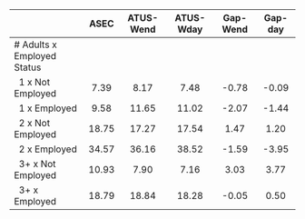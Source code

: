 
|                      |         ASEC |    ATUS-Wend |    ATUS-Wday |     Gap-Wend |      Gap-day |
| -------------------- | :----------: | :----------: | :----------: | :----------: | :----------: |
| # Adults x Employed Status |              |              |              |              |              |
| &nbsp;&nbsp;1 x Not Employed |         7.39 |         8.17 |         7.48 |        -0.78 |        -0.09 |
| &nbsp;&nbsp;1 x Employed |         9.58 |        11.65 |        11.02 |        -2.07 |        -1.44 |
| &nbsp;&nbsp;2 x Not Employed |        18.75 |        17.27 |        17.54 |         1.47 |         1.20 |
| &nbsp;&nbsp;2 x Employed |        34.57 |        36.16 |        38.52 |        -1.59 |        -3.95 |
| &nbsp;&nbsp;3+ x Not Employed |        10.93 |         7.90 |         7.16 |         3.03 |         3.77 |
| &nbsp;&nbsp;3+ x Employed |        18.79 |        18.84 |        18.28 |        -0.05 |         0.50 |

